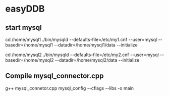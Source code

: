 # easyDDB

## start mysql 

cd /home/mysql1
./bin/mysqld --defaults-file=/etc/my1.cnf  --user=mysql --basedir=/home/mysql1 --datadir=/home/mysql1/data  --initialize 

cd /home/mysql2
./bin/mysqld --defaults-file=/etc/my2.cnf  --user=mysql --basedir=/home/mysql2 --datadir=/home/mysql2/data  --initialize


## Compile mysql_connector.cpp
g++ mysql_connetor.cpp mysql_config --cflags --libs -o main

